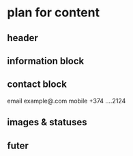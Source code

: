 # plan for content
## header
## information block
## contact block
email example@.com
mobile +374 ....2124
## images & statuses
## futer 